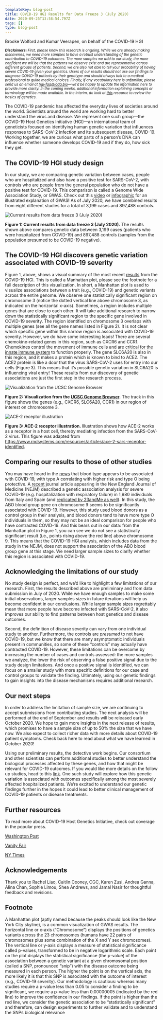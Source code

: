 ```yaml
---
templateKey: blog-post
title: COVID-19 HGI Results for Data Freeze 3 (July 2020)
date: 2020-09-25T13:58:54.797Z
tags: []
type: blog-post
---
```

Brooke Wolford and Kumar Veerapen, on behalf of the COVID-19 HGI

<small>
<em>
<strong>Disclaimers:</strong> First, please know this research is ongoing. While we are already making discoveries, we need more samples to have a robust understanding of the genetic contribution to COVID-19 outcomes. The more samples we add to our study, the more confident we will be that the patterns we observe exist and are representative across different groups of patients. Second, we are also not able to tell your probability of having severe COVID-19 given your genetics. Users of our results should not use our findings to diagnose COVID-19 patients by their genotype and should always talk to a medical professional to guide medical choices. Finally, if any vocabulary here is unfamiliar, please send us an email at <a href="hgi-faq@icda.bio" target="_blank" rel="noopener noreferrer">hgi-faq@icda.bio</a>—we’d be happy to update the information here to provide more clarity. In the coming weeks, additional information explaining concepts or terminology will be made available. In the interim, do look at <a href="https://medlineplus.gov/genetics/understanding/" target="_blank" rel="noopener noreferrer">this</a> resource to review the basics of genetics.
</em>
</small>

The COVID-19 pandemic has affected the everyday lives of societies around the world. Scientists around the world are working hard to better understand the virus and disease. We represent one such group—the COVID-19 Host Genetics Initiative (HGI)—an international team of geneticists focused on identifying human genetic variation that influences responses to SARS-CoV-2 infection and its subsequent disease, COVID-19. Working together, we are curious what parts of a person’s DNA can influence whether someone develops COVID-19 and if they do, how sick they get.

## The COVID-19 HGI study design

In our study, we are comparing genetic variation between cases, people who are hospitalized and also have a positive test for SARS-CoV-2, with controls who are people from the general population who do not have a positive test for COVID-19. This comparison is called a Genome Wide Association Study, or GWAS. Check out this [video](https://www.youtube.com/watch?v=cgyc55JhdcM) or [infographic](https://www.broadinstitute.org/visuals/explainer-genome-wide-association-studies) for an illustrated explanation of GWAS! As of July 2020, we have combined results from eight different studies for a total of 3,199 cases and 897,488 controls.

![ Current results from data freeze 3 (July 2020)](scicomm_blog_post_20200924.png)
<figcaption class="manual-md-inline-caption">
<strong>Figure 1: Current results from data freeze 3 (July 2020).</strong> The results shown above compares genetic data between 3,199 cases (patients who were hospitalized from COVID-19) and 897,488 controls (samples from the population presumed to be COVID-19 negative).
</figcaption>

## The COVID-19 HGI discovers genetic variation associated with COVID-19 severity

Figure 1, above, shows a visual summary of the most recent [results](/results/) from the COVID-19 HGI. This is called a Manhattan plot, please see the footnote for a full description of this visualization. In short, a Manhattan plot is used to visualize associations between a trait (e.g., COVID-19) and genetic variants across the entire genome. We observe one statistically significant region on chromosome 3 (notice the dotted vertical line above chromosome 3, as indicated on the horizontal x-axis). Sometimes, a region includes multiple genes that are close to each other. It will take additional research to narrow down the statistically significant region to the specific gene involved in COVID-19 severity. The region identified on chromosome 3 overlaps with multiple genes (see all the gene names listed in Figure 2).  It is not clear which specific gene within this narrow region is associated with COVID-19 severity. However, we do have some interesting leads! There are several chemokine-related genes in this region, such as CXCR6 and CCR1. Chemokines control the movement of immune cells and are [critical for the innate immune system](https://www.ncbi.nlm.nih.gov/pmc/articles/PMC4448619/) to function properly. The gene SLC6A20 is also in this region, and it makes a protein which is known to bind to ACE2. The ACE2 protein is like a door that the virus SARS-CoV-2 uses for entry into our cells (Figure 3). This means that it’s possible genetic variation in SLC6A20 is influencing viral entry! These results from our discovery of genetic associations are just the first step in the research process.

![Visualization from the UCSC Genome Browser](hgt_genome_32a4d_7bc390.jpg)
<figcaption class="manual-md-inline-caption">
<strong>Figure 2: Visualization from the <a href="https://genome.ucsc.edu" target="_blank" rel="noopener noreferrer">UCSC Genome Browser</a>.</strong> The track in this figure shows the genes (e.g., CXCR6, SLC6A20, CCR1) in our region of interest on chromosome 3.
</figcaption>

![ACE-2 receptor illustration](unnamed.png)
<figcaption class="manual-md-inline-caption">
<strong>Figure 3: ACE-2 receptor illustration.</strong> Illustration shows how ACE-2 works as a receptor in a host cell, thereby mediating infection from the SARS-CoV-2 virus. This figure was adapted from <a href="https://www.rndsystems.com/resources/articles/ace-2-sars-receptor-identified" target="_blank" rel="noopener noreferrer">https://www.rndsystems.com/resources/articles/ace-2-sars-receptor-identified</a>.
</figcaption>

## Comparing our results to those of other studies

You may have heard in the [news](https://www.cnn.com/2020/07/16/health/blood-types-coronavirus-wellness-scn/index.html) that blood type appears to be associated with COVID-19, with type A correlating with higher risk and type O being protective. A [recent](https://www.nejm.org/doi/full/10.1056/NEJMoa2020283) journal article appearing in the New England Journal of Medicine (NEJM) described a genetic association analysis for severe COVID-19 (e.g. hospitalization with respiratory failure) in 1,980 individuals from Italy and Spain (and [replicated by 23andMe as well](https://www.medrxiv.org/content/10.1101/2020.09.04.20188318v1)). In this study, the ABO blood group gene on chromosome 9 seems to be significantly associated with COVID-19. However, this study used blood donors as a control group in their analysis, and blood donors tend to have more type O individuals in them, so they may not be an ideal comparison for people who have contracted COVID-19. And this bears out in our data: from the Manhattan plot in Figure 1, you can see we do not see a statistically significant result (i.e., points rising above the red line) above chromosome 9. This means that the COVID-19 HGI analysis, which includes data from the study in the NEJM, does not support the association of the ABO blood group gene at this stage. We need larger sample sizes to clarify whether this region is associated with COVID-19.

## Acknowledging the limitations of our study

No study design is perfect, and we’d like to highlight a few limitations of our research. First, the results described above are preliminary and from data submission in July of 2020. While we have enough samples to make some initial observations, larger samples sizes in future iterations will help us become confident in our conclusions. While larger sample sizes regrettably mean that more people have become infected with SARS-CoV-2, it also improves our ability to find patterns between host genetics and disease outcomes.

Second, the definition of disease severity can vary from one individual study to another. Furthermore, the controls are *presumed* to not have COVID-19, but we know that there are many asymptomatic individuals present in communities, so some of these “controls” may actually have contracted COVID-19. However, these limitations can be overcome by increasing the number of cases and controls assessed: the more samples we analyze, the lower the risk of observing a false positive signal due to the study design limitations. And once a positive signal is identified, we can focus on a smaller study with more specific definitions for our case and control groups to validate the finding. Ultimately, using our genetic findings to gain insights into the disease mechanisms requires additional research.

## Our next steps

In order to address the limitation of sample size, we are continuing to accept submissions from contributing studies. The next analysis will be performed at the end of September and results will be released early October 2020. We hope to gain more insights in the next release of results, which promises to have a sample size of up to 50% the size that we have now. We also expect to collect richer data with more details about COVID-19 patient symptoms. Check back here to read about what we have learned in October 2020!

Using our preliminary results, the detective work begins. Our consortium and other scientists can perform additional studies to better understand the biological processes affected by these genes, and how that might be relevant for COVID-19 outcomes. If you would like more details on the follow up studies, head to this [link](/blog/2020-06-29-in-silico-follow-up-results/). One such study will explore how this genetic variation is associated with outcomes specifically among the most severely affected hospitalized patients. We’re excited to understand our genetic findings further in the hopes it could lead to better clinical management of COVID-19 patients or disease treatments.

## Further resources

To read more about COVID-19 Host Genetics Initiative, check out coverage in the popular press.

[Washington Post](https://www.washingtonpost.com/opinions/2020/04/27/covid-19-quickly-kills-some-while-others-dont-show-symptoms-can-genetics-explain-this/)

[Vanity Fair](https://www.vanityfair.com/news/2020/04/genetic-chances-of-dying-from-coronavirus)

[NY Times](https://www.nytimes.com/2020/06/03/health/coronavirus-blood-type-genetics.html)

## Acknowledgements

Thank you to Rachel Liao, Caitlin Cooney, CGC, Karen Zusi, Andrea Ganna, Alina Chan, Sophie Limou, Shea Andrews, and Jamal Nasir for thoughtful feedback and revisions.

## Footnote

A Manhattan plot (aptly named because the peaks should look like the New York City skyline), is a common visualization of GWAS results. The horizontal line or x-axis (“Chromosome”) displays the positions of genetics variants across the 23 chromosomes (humans have 22 pairs of chromosomes plus some combination of the X and Y sex chromosomes). The vertical line or y-axis displays a measure of statistical significance called p-values, transformed to be in negative logarithmic scale. Each point on the plot displays the statistical significance (the p-value) of the association between a genetic variant at a given chromosomal position (called a SNP, pronounced “snip”) with the disease outcome being measured in each person. The higher the point is on the vertical axis, the more likely it is that this SNP is associated with the outcome of interest (e.g., COVID-19 severity). Our methodology is cautious: whereas many studies require a p-value less than 0.05 to consider a finding to be significant, we require a p-value less than 0.00000005 (indicated by the red line) to improve the confidence in our findings. If the point is higher than the red line, we consider the genetic association to be “statistically significant” and therefore, can design experiments to further validate and to understand the SNPs biological relevance
